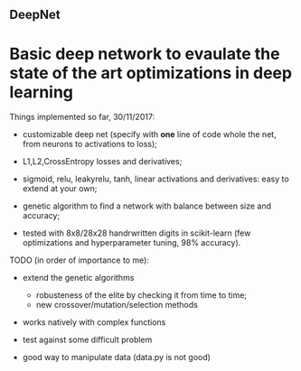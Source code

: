 ## DeepNet
# Basic deep network to evaulate the state of the art optimizations in deep learning

Things implemented so far, 30/11/2017:

- customizable deep net (specify with **one** line of code whole the net, from neurons to activations to loss);

- L1,L2,CrossEntropy losses and derivatives;

- sigmoid, relu, leakyrelu, tanh, linear activations and derivatives: easy to extend at your own;

- genetic algorithm to find a network with balance between size and accuracy;

- tested with 8x8/28x28 handrwritten digits in scikit-learn (few optimizations and hyperparameter tuning, 98% accuracy).


TODO (in order of importance to me):

- extend the genetic algorithms
  - robusteness of the elite by checking it from time to time;
  - new crossover/mutation/selection methods

- works natively with complex functions

- test against some difficult problem

- good way to manipulate data (data.py is not good)
